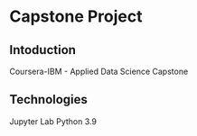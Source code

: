 # Capstone Project

## Intoduction
Coursera-IBM - Applied Data Science Capstone

## Technologies
Jupyter Lab
Python 3.9


<!---
Table of contents
Illustrations
Scope of functionalities 
Examples of use
Project status 
Sources
Other information
-->
